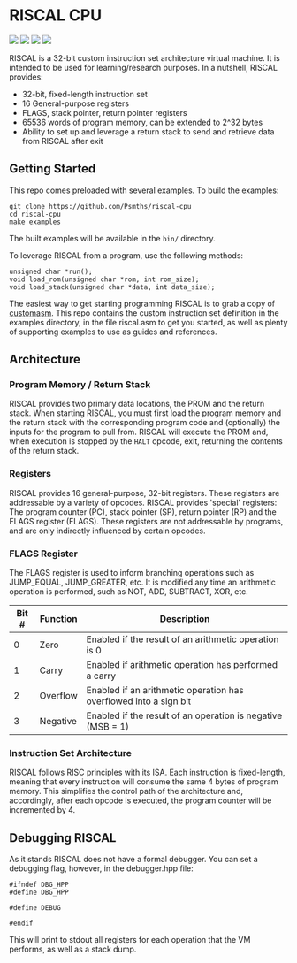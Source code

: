 # RISCAL CPU

![](https://img.shields.io/github/license/Psmths/riscal-cpu.svg)
![](https://img.shields.io/badge/Maintained%3F-yes-green.svg)
![](https://github.com/Psmths/riscal-cpu/workflows/CodeQL/badge.svg)
![](https://github.com/Psmths/riscal-cpu/actions/workflows/c-cpp.yml/badge.svg)

RISCAL is a 32-bit custom instruction set architecture virtual machine. It is intended to be used for learning/research purposes. In a nutshell, RISCAL provides:

* 32-bit, fixed-length instruction set
* 16 General-purpose registers
* FLAGS, stack pointer, return pointer registers
* 65536 words of program memory, can be extended to 2^32 bytes
* Ability to set up and leverage a return stack to send and retrieve data from RISCAL after exit

## Getting Started

This repo comes preloaded with several examples. To build the examples:
```
git clone https://github.com/Psmths/riscal-cpu
cd riscal-cpu
make examples
```

The built examples will be available in the `bin/` directory. 

To leverage RISCAL from a program, use the following methods:
```
unsigned char *run();
void load_rom(unsigned char *rom, int rom_size);
void load_stack(unsigned char *data, int data_size);
```

The easiest way to get starting programming RISCAL is to grab a copy of [customasm](https://github.com/hlorenzi/customasm). This repo contains the custom instruction set definition in the examples directory, in the file riscal.asm to get you started, as well as plenty of supporting examples to use as guides and references.

## Architecture

### Program Memory / Return Stack

RISCAL provides two primary data locations, the PROM and the return stack. When starting RISCAL, you must first load the program memory and the return stack with the corresponding program code and (optionally) the inputs for the program to pull from. RISCAL will execute the PROM and, when execution is stopped by the `HALT` opcode, exit, returning the contents of the return stack. 

### Registers

RISCAL provides 16 general-purpose, 32-bit registers. These registers are addressable by a variety of opcodes. RISCAL provides 'special' registers: The program counter (PC), stack pointer (SP), return pointer (RP) and the FLAGS register (FLAGS). These registers are not addressable by programs, and are only indirectly influenced by certain opcodes. 

### FLAGS Register

The FLAGS register is used to inform branching operations such as JUMP_EQUAL, JUMP_GREATER, etc. It is modified any time an arithmetic operation is performed, such as NOT, ADD, SUBTRACT, XOR, etc.

Bit # | Function | Description
--- | --- | ---
0 | Zero | Enabled if the result of an arithmetic operation is 0
1 | Carry | Enabled if arithmetic operation has performed a carry
2 | Overflow | Enabled if an arithmetic operation has overflowed into a sign bit
3 | Negative | Enabled if the result of an operation is negative (MSB = 1)

### Instruction Set Architecture

RISCAL follows RISC principles with its ISA. Each instruction is fixed-length, meaning that every instruction will consume the same 4 bytes of program memory. This simplifies the control path of the architecture and, accordingly, after each opcode is executed, the program counter will be incremented by 4.

## Debugging RISCAL

As it stands RISCAL does not have a formal debugger. You can set a debugging flag, however, in the debugger.hpp file:

```
#ifndef DBG_HPP
#define DBG_HPP

#define DEBUG

#endif
```

This will print to stdout all registers for each operation that the VM performs, as well as a stack dump.
